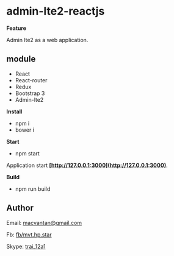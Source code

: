 # admin-lte2-reactjs

**Feature**

Admin lte2 as a web application. 

## module

- React
- React-router
- Redux
- Bootstrap 3
- Admin-lte2

**Install**
- npm i
- bower i

**Start**
- npm start

Application start **[http://127.0.0.1:3000](http://127.0.0.1:3000)**.

**Build**
- npm run build

## Author

Email: [macvantan@gmail.com](mailto:macvantan@gmail.com)

Fb: [fb/mvt.hp.star](https://www.facebook.com/mvt.hp.star)

Skype: [trai_12a1](skype:trai_12a1?chat)